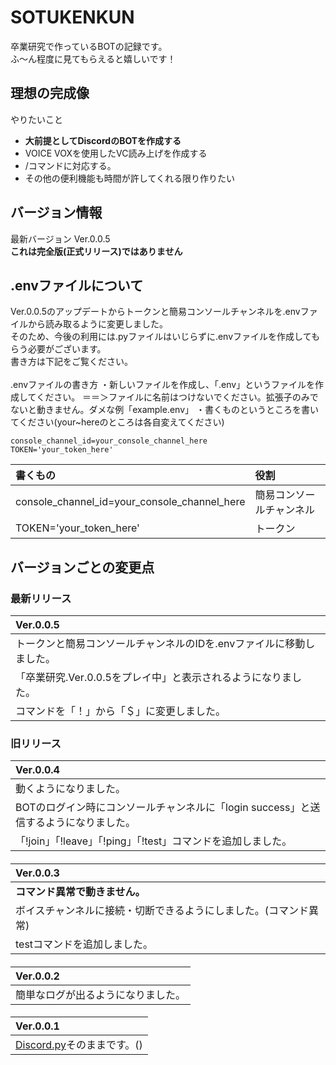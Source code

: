 # SOTUKENKUN
卒業研究で作っているBOTの記録です。<br>
ふ～ん程度に見てもらえると嬉しいです！<br>
## 理想の完成像
やりたいこと
- **大前提としてDiscordのBOTを作成する**
- VOICE VOXを使用したVC読み上げを作成する
- /コマンドに対応する。
- その他の便利機能も時間が許してくれる限り作りたい
## バージョン情報
最新バージョン Ver.0.0.5<br>
**これは完全版(正式リリース)ではありません**
## .envファイルについて
Ver.0.0.5のアップデートからトークンと簡易コンソールチャンネルを.envファイルから読み取るように変更しました。<br>
そのため、今後の利用には.pyファイルはいじらずに.envファイルを作成してもらう必要がございます。<br>
書き方は下記をご覧ください。<br>
<br>
.envファイルの書き方
・新しいファイルを作成し、「.env」というファイルを作成してください。
＝＝＞ファイルに名前はつけないでください。拡張子のみでないと動きません。ダメな例「example.env」
・書くものというところを書いてください(your~hereのところは各自変えてください)
```env:.env
console_channel_id=your_console_channel_here
TOKEN='your_token_here'
```
| 書くもの | 役割 |
| :--- | :--- |
| console_channel_id=your_console_channel_here | 簡易コンソールチャンネル |
| TOKEN='your_token_here' | トークン |
## バージョンごとの変更点
### 最新リリース
| Ver.0.0.5 |
| :--- |
| トークンと簡易コンソールチャンネルのIDを.envファイルに移動しました。 |
| 「卒業研究.Ver.0.0.5をプレイ中」と表示されるようになりました。 |
| コマンドを「！」から「＄」に変更しました。 |

### 旧リリース
| Ver.0.0.4 |
| :--- |
| 動くようになりました。 |
| BOTのログイン時にコンソールチャンネルに「login success」と送信するようになりました。 |
| 「!join」「!leave」「!ping」「!test」コマンドを追加しました。 |
####
| Ver.0.0.3 |
| :--- |
| **コマンド異常で動きません。** |
| ボイスチャンネルに接続・切断できるようにしました。(コマンド異常) |
| testコマンドを追加しました。 |
####
| Ver.0.0.2 |
| :--- |
| 簡単なログが出るようになりました。 |
####
| Ver.0.0.1 |
| :--- |
| [Discord.py](https://discordpy.readthedocs.io/ja/latest/quickstart.html)そのままです。() |
